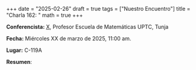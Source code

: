 +++
date  = "2025-02-26"
draft = true
tags  = ["Nuestro Encuentro"]
title = "Charla 162: "
math  = true
+++

**Conferencista:** [X](https://matematicas.netlify.app/authors/serna-r/), Profesor Escuela de Matemáticas UPTC, Tunja

**Fecha:** Miércoles XX de marzo de 2025, 11:00 am.

**Lugar:** C-119A

**Resumen**: 
